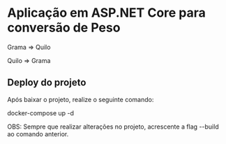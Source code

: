 # Aplicação em ASP.NET Core para conversão de Peso
Grama => Quilo

Quilo => Grama

## Deploy do projeto

Após baixar o projeto, realize o seguinte comando:

docker-compose up -d

OBS: Sempre que realizar alterações no projeto, acrescente a flag --build ao comando anterior.
